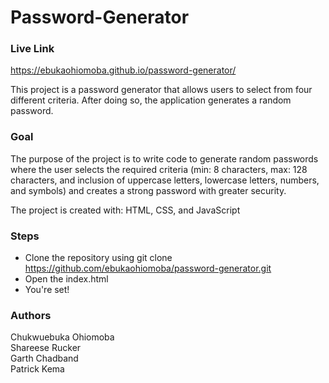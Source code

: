 # Password-Generator

 ### Live Link

 https://ebukaohiomoba.github.io/password-generator/

 This project is a password generator that allows users to select from four different criteria. After doing so, the application generates a random password.

 ### Goal

 The purpose of the project is to write code to generate random passwords where the user selects the required criteria (min: 8 characters, max: 128 characters, and inclusion of uppercase letters, lowercase letters, numbers, and symbols) and creates a strong password with greater security.

 The project is created with:
 HTML, CSS, and JavaScript 

 ### Steps
 - Clone the repository using git clone 
 https://github.com/ebukaohiomoba/password-generator.git
 - Open the index.html
 - You're set!

 ### Authors

 Chukwuebuka Ohiomoba</br>
 Shareese Rucker</br>
 Garth Chadband</br>
 Patrick Kema</br>


